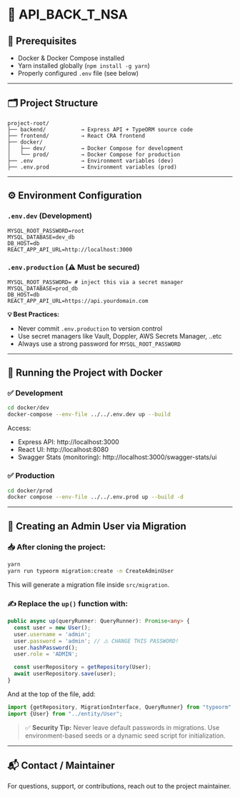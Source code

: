# 🧠 API_BACK_T_NSA
## 🚀 Prerequisites

- Docker & Docker Compose installed
- Yarn installed globally (`npm install -g yarn`)
- Properly configured `.env` file (see below)

---

## 🗂️ Project Structure

```
project-root/
├── backend/           → Express API + TypeORM source code
├── frontend/          → React CRA frontend
├── docker/
│   ├── dev/           → Docker Compose for development
│   └── prod/          → Docker Compose for production
├── .env               → Environment variables (dev)
├── .env.prod          → Environment variables (prod)
```

---

## ⚙️ Environment Configuration

### `.env.dev` (Development)
```env
MYSQL_ROOT_PASSWORD=root
MYSQL_DATABASE=dev_db
DB_HOST=db
REACT_APP_API_URL=http://localhost:3000
```

### `.env.production` (⚠️ Must be secured)
```env
MYSQL_ROOT_PASSWORD= # inject this via a secret manager
MYSQL_DATABASE=prod_db
DB_HOST=db
REACT_APP_API_URL=https://api.yourdomain.com
```

**💡 Best Practices:**
- Never commit `.env.production` to version control
- Use secret managers like Vault, Doppler, AWS Secrets Manager, ..etc
- Always use a strong password for `MYSQL_ROOT_PASSWORD`

---

## 🐳 Running the Project with Docker
### ✅ Development

```bash
cd docker/dev
docker-compose --env-file ../../.env.dev up --build
```

Access:
- Express API: http://localhost:3000
- React UI: http://localhost:8080
- Swagger Stats (monitoring): http://localhost:3000/swagger-stats/ui

### ✅ Production

```bash
cd docker/prod
docker compose --env-file ../../.env.prod up --build -d
```

---

## 🧱 Creating an Admin User via Migration
### 📥 After cloning the project:

```bash
yarn
yarn run typeorm migration:create -n CreateAdminUser
```

This will generate a migration file inside `src/migration`.

### ✍️ Replace the `up()` function with:

```ts
public async up(queryRunner: QueryRunner): Promise<any> {
  const user = new User();
  user.username = 'admin';
  user.password = 'admin'; // ⚠️ CHANGE THIS PASSWORD!
  user.hashPassword();
  user.role = 'ADMIN';

  const userRepository = getRepository(User);
  await userRepository.save(user);
}
```

And at the top of the file, add:

```ts
import {getRepository, MigrationInterface, QueryRunner} from "typeorm";
import {User} from "../entity/User";
```

> ✅ **Security Tip:**
> Never leave default passwords in migrations. Use environment-based seeds or a dynamic seed script for initialization.

---

## 📬 Contact / Maintainer

For questions, support, or contributions, reach out to the project maintainer.
